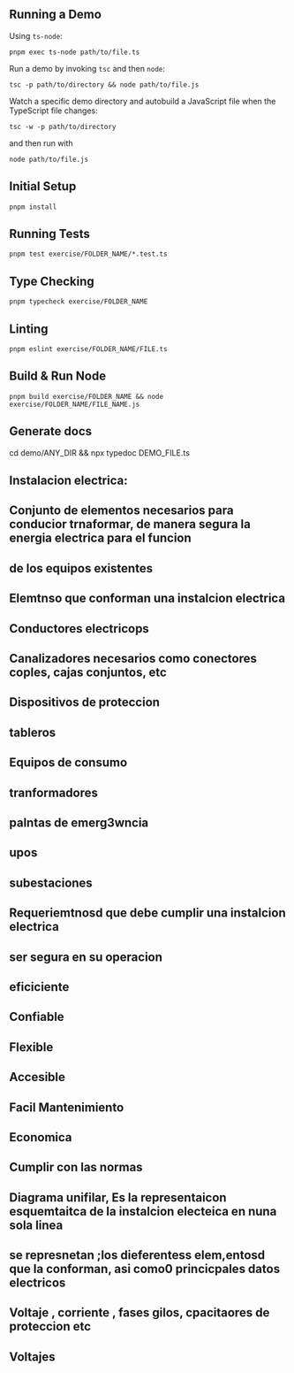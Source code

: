 ## Running a Demo

Using `ts-node`:

`pnpm exec ts-node path/to/file.ts`

Run a demo by invoking `tsc` and then `node`:

`tsc -p path/to/directory && node path/to/file.js`

Watch a specific demo directory and autobuild a JavaScript file when the TypeScript file changes:

`tsc -w -p path/to/directory`

and then run with

`node path/to/file.js`

## Initial Setup

`pnpm install`

## Running Tests

`pnpm test exercise/FOLDER_NAME/*.test.ts`

## Type Checking

`pnpm typecheck exercise/FOLDER_NAME`

## Linting

`pnpm eslint exercise/FOLDER_NAME/FILE.ts`

## Build & Run Node

`pnpm build exercise/FOLDER_NAME && node exercise/FOLDER_NAME/FILE_NAME.js`

## Generate docs

cd demo/ANY_DIR && npx typedoc DEMO_FILE.ts


## Instalacion electrica:

## Conjunto de elementos necesarios para conducior trnaformar, de manera segura la energia electrica para el funcion
## de los equipos existentes
## Elemtnso que conforman una instalcion electrica
## Conductores electricops
## Canalizadores necesarios como conectores coples, cajas conjuntos, etc
## Dispositivos de proteccion
## tableros 
## Equipos de consumo
## tranformadores
## palntas de emerg3wncia
## upos
## subestaciones
##
## Requeriemtnosd que debe cumplir una instalcion electrica 
## ser segura en su operacion
## eficiciente
## Confiable
## Flexible
## Accesible
## Facil Mantenimiento
## Economica
## Cumplir con las normas 
##
## Diagrama unifilar, Es la representaicon esquemtaitca de la instalcion electeica en  nuna sola linea
## se represnetan ;los dieferentess elem,entosd que la conforman, asi como0 princicpales datos electricos
## Voltaje , corriente , fases gilos, cpacitaores de proteccion etc
## 
##
## Voltajes 
##
##
##
##
##
##
##
##
##
##
##
##
##
##
##
##
##
##
##
##
##
##
##
##
##
##
##
##
##
##
##
##
##
##
##
##
##
##
##
##
##
##
##
##
